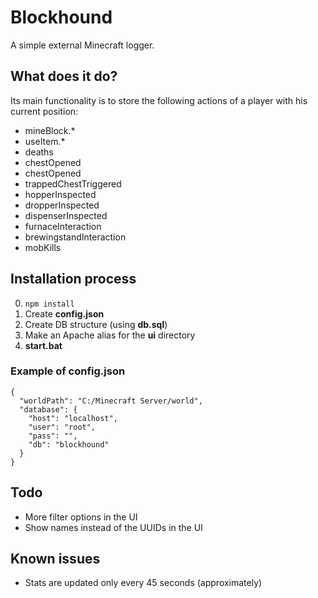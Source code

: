 # Blockhound

A simple external Minecraft logger.

## What does it do?
Its main functionality is to store the following actions of a player with his current position:
- mineBlock.*
- useItem.*
- deaths
- chestOpened
- chestOpened
- trappedChestTriggered
- hopperInspected
- dropperInspected
- dispenserInspected
- furnaceInteraction
- brewingstandInteraction
- mobKills

## Installation process
0. `npm install`
0. Create **config.json**
0. Create DB structure (using **db.sql**)
0. Make an Apache alias for the **ui** directory
0. **start.bat**

### Example of config.json
```
{
  "worldPath": "C:/Minecraft Server/world",
  "database": {
    "host": "localhost",
    "user": "root",
    "pass": "",
    "db": "blockhound"
  }
}
```

## Todo
- More filter options in the UI
- Show names instead of the UUIDs in the UI

## Known issues
- Stats are updated only every 45 seconds (approximately)
